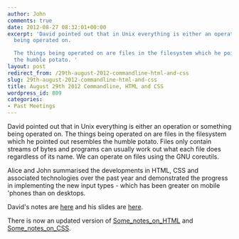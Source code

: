 ```yaml
---
author: John
comments: true
date: 2012-08-27 08:32:01+00:00
excerpt: 'David pointed out that in Unix everything is either an operation or something
  being operated on.

  The things being operated on are files in the filesystem which he pointed out resembles
  the humble potato. '
layout: post
redirect_from: /29th-august-2012-commandline-html-and-css
slug: 29th-august-2012-commandline-html-and-css
title: August 29th 2012 Commandline, HTML and CSS
wordpress_id: 809
categories:
- Past Meetings
---
```


David pointed out that in Unix everything is either an operation or something being operated on.
The things being operated on are files in the filesystem which he pointed out resembles the humble potato. Files only contain streams of bytes and programs can usually work out what each file does regardless of its name.
We can operate on files using the GNU coreutils.

Alice and John summarised the developments in HTML, CSS and associated technologies over the past year and demonstrated the progress in implementing the new input types - which has been greater on mobile 'phones than on desktops.

David's notes are [here](http://bradlug.co.uk/blog/2012/08/27/files/CLI_Part_2_notes.txt) and his slides are [here](http://bradlug.co.uk/blog/2012/08/27/files/CLI_Part_2_slides.odp).

There is now an updated version of [Some_notes_on_HTML](https://johnrhudson.me.uk/computing/Some_notes_on_HTML.pdf) and [Some_notes_on_CSS](https://johnrhudson.me.uk/computing/Some_notes_on_CSS.pdf).


